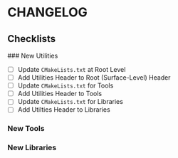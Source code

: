 # CHANGELOG

## Checklists

### New Utilities

- [ ] Update `CMakeLists.txt` at Root Level
- [ ] Add Utilities Header to Root (Surface-Level) Header
- [ ] Update `CMakeLists.txt` for Tools
- [ ] Add Utilities Header to Tools
- [ ] Update `CMakeLists.txt` for Libraries
- [ ] Add Utilties Header to Libraries

### New Tools

### New Libraries